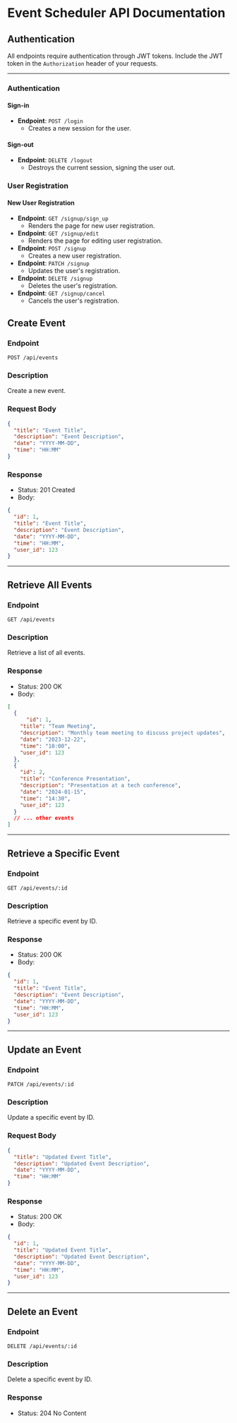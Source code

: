 # Event Scheduler API Documentation

## Authentication

All endpoints require authentication through JWT tokens. Include the JWT token in the `Authorization` header of your requests.

---

### Authentication
#### Sign-in
- **Endpoint**: `POST /login`
  - Creates a new session for the user.

#### Sign-out
- **Endpoint**: `DELETE /logout`
  - Destroys the current session, signing the user out.

### User Registration
#### New User Registration
- **Endpoint**: `GET /signup/sign_up`
  - Renders the page for new user registration.
- **Endpoint**: `GET /signup/edit`
  - Renders the page for editing user registration.
- **Endpoint**: `POST /signup`
  - Creates a new user registration.
- **Endpoint**: `PATCH /signup`
  - Updates the user's registration.
- **Endpoint**: `DELETE /signup`
  - Deletes the user's registration.
- **Endpoint**: `GET /signup/cancel`
  - Cancels the user's registration.

## Create Event

### Endpoint

```
POST /api/events
```

### Description

Create a new event.

### Request Body

```json
{
  "title": "Event Title",
  "description": "Event Description",
  "date": "YYYY-MM-DD",
  "time": "HH:MM"
}
```

### Response

- Status: 201 Created
- Body:

```json
{
  "id": 1,
  "title": "Event Title",
  "description": "Event Description",
  "date": "YYYY-MM-DD",
  "time": "HH:MM",
  "user_id": 123
}
```

---

## Retrieve All Events

### Endpoint

```
GET /api/events
```

### Description

Retrieve a list of all events.

### Response

- Status: 200 OK
- Body:

```json
[
  { 
      "id": 1,
    "title": "Team Meeting",
    "description": "Monthly team meeting to discuss project updates",
    "date": "2023-12-22",
    "time": "10:00",
    "user_id": 123
  },
  {
    "id": 2,
    "title": "Conference Presentation",
    "description": "Presentation at a tech conference",
    "date": "2024-01-15",
    "time": "14:30",
    "user_id": 123
  }
  // ... other events
]
```

---

## Retrieve a Specific Event

### Endpoint

```
GET /api/events/:id
```

### Description

Retrieve a specific event by ID.

### Response

- Status: 200 OK
- Body:

```json
{
  "id": 1,
  "title": "Event Title",
  "description": "Event Description",
  "date": "YYYY-MM-DD",
  "time": "HH:MM",
  "user_id": 123
}
```

---

## Update an Event

### Endpoint

```
PATCH /api/events/:id
```

### Description

Update a specific event by ID.

### Request Body

```json
{
  "title": "Updated Event Title",
  "description": "Updated Event Description",
  "date": "YYYY-MM-DD",
  "time": "HH:MM"
}
```

### Response

- Status: 200 OK
- Body:

```json
{
  "id": 1,
  "title": "Updated Event Title",
  "description": "Updated Event Description",
  "date": "YYYY-MM-DD",
  "time": "HH:MM",
  "user_id": 123
}
```

---

## Delete an Event

### Endpoint

```
DELETE /api/events/:id
```

### Description

Delete a specific event by ID.

### Response

- Status: 204 No Content
```

